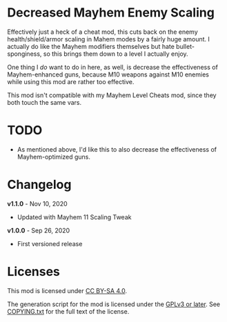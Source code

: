 Decreased Mayhem Enemy Scaling
==============================

Effectively just a heck of a cheat mod, this cuts back on the enemy
health/shield/armor scaling in Mahem modes by a fairly huge amount.  I actually
do like the Mayhem modifiers themselves but hate bullet-sponginess, so this
brings them down to a level I actually enjoy.

One thing I *do* want to do in here, as well, is decrease the effectiveness
of Mayhem-enhanced guns, because M10 weapons against M10 enemies while using
this mod are rather too effective.

This mod isn't compatible with my Mayhem Level Cheats mod, since they both
touch the same vars.

TODO
====

- As mentioned above, I'd like this to also decrease the effectiveness of
  Mayhem-optimized guns.

Changelog
=========

**v1.1.0** - Nov 10, 2020
 * Updated with Mayhem 11 Scaling Tweak

**v1.0.0** - Sep 26, 2020
 * First versioned release
 
Licenses
========

This mod is licensed under [CC BY-SA 4.0](https://creativecommons.org/licenses/by-sa/4.0/).

The generation script for the mod is licensed under the
[GPLv3 or later](https://www.gnu.org/licenses/quick-guide-gplv3.html).
See [COPYING.txt](../../COPYING.txt) for the full text of the license.

